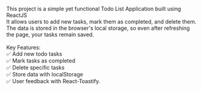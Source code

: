 This project is a simple yet functional Todo List Application built using ReactJS <br>It allows users to add new tasks, mark them as completed, and delete them.<br>The data is stored in the browser's local storage, so even after refreshing the page, your tasks remain saved.
<br><br/>
 Key Features:<br>
✅ Add new todo tasks<br>
✅ Mark tasks as completed<br>
✅ Delete specific tasks<br>
✅ Store data with localStorage<br>
✅ User feedback with React-Toastify.<br>
